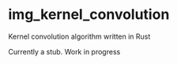 # img_kernel_convolution
Kernel convolution algorithm written in Rust

Currently a stub. Work in progress
